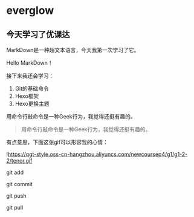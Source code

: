 # everglow
## 今天学习了优课达

MarkDown是一种超文本语言，今天我第一次学习了它。

Hello MarkDown！

接下来我还会学习：

1. Git的基础命令
1. Hexo框架
1. Hexo更换主题

用命令行敲命令是一种Geek行为，我觉得还挺有趣的。

> 用命令行敲命令是一种Geek行为，我觉得还挺有趣的。

有点意思，下面这张gif可以形容我的心情：

!https://qgt-style.oss-cn-hangzhou.aliyuncs.com/newcoursep4/g1/g1-2-2/tenor.gif

git add

git commit

git push

git pull
